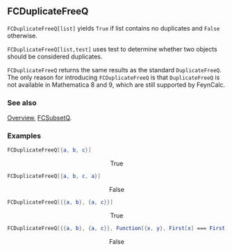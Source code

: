 ## FCDuplicateFreeQ

`FCDuplicateFreeQ[list]` yields `True` if list contains no duplicates and `False` otherwise.

`FCDuplicateFreeQ[list,test]` uses test to determine whether two objects should be considered duplicates.

`FCDuplicateFreeQ` returns the same results as the standard `DuplicateFreeQ`. The only reason for introducing `FCDuplicateFreeQ` is that `DuplicateFreeQ` is not available in Mathematica 8 and 9, which are still supported by FeynCalc.

### See also

[Overview](Extra/FeynCalc.md), [FCSubsetQ](FCSubsetQ.md).

### Examples

```mathematica
FCDuplicateFreeQ[{a, b, c}]
```

$$\text{True}$$

```mathematica
FCDuplicateFreeQ[{a, b, c, a}]
```

$$\text{False}$$

```mathematica
FCDuplicateFreeQ[{{a, b}, {a, c}}]
```

$$\text{True}$$

```mathematica
FCDuplicateFreeQ[{{a, b}, {a, c}}, Function[{x, y}, First[x] === First[y]]]
```

$$\text{False}$$